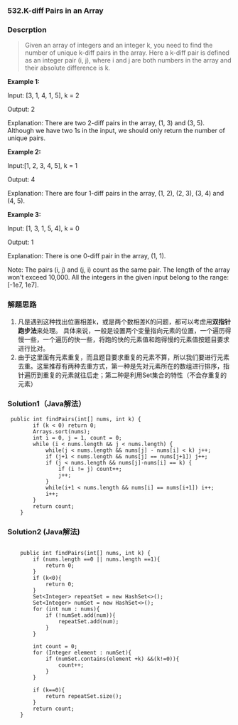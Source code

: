 ### 532.K-diff Pairs in an Array 

### Descrption
> Given an array of integers and an integer k, you need to find the number of unique k-diff pairs in the array. Here a k-diff pair is defined as an integer pair (i, j), where i and j are both numbers in the array and their absolute difference is k.

**Example 1:**

Input: [3, 1, 4, 1, 5], k = 2

Output: 2 

Explanation: There are two 2-diff pairs in the array, (1, 3) and (3, 5).
Although we have two 1s in the input, we should only return the number of unique pairs.

**Example 2:**

Input:[1, 2, 3, 4, 5], k = 1

Output: 4

Explanation: There are four 1-diff pairs in the array, (1, 2), (2, 3), (3, 4) and (4, 5).

**Example 3:**

Input: [1, 3, 1, 5, 4], k = 0

Output: 1

Explanation: There is one 0-diff pair in the array, (1, 1).

Note:
The pairs (i, j) and (j, i) count as the same pair.
The length of the array won't exceed 10,000.
All the integers in the given input belong to the range: [-1e7, 1e7].

### 解题思路
1. 凡是遇到这种找出位置相差k，或是两个数相差K的问题，都可以考虑用**双指针跑步法**来处理。
具体来说，一般是设置两个变量指向元素的位置，一个遍历得慢一些，一个遍历的快一些，将跑的快的元素值和跑得慢的元素值按题目要求进行比对。
2. 由于这里面有元素重复，而且题目要求重复的元素不算，所以我们要进行元素去重。这里推荐有两种去重方式，第一种是先对元素所在的数组进行排序，指针遍历到重复的元素就往后走；第二种是利用Set集合的特性（不会存重复的元素）

### Solution1（Java解法）
```
 public int findPairs(int[] nums, int k) {
        if (k < 0) return 0;
        Arrays.sort(nums);
        int i = 0, j = 1, count = 0;
        while (i < nums.length && j < nums.length) {
            while(j < nums.length && nums[j] - nums[i] < k) j++;
            if (j+1 < nums.length && nums[j] == nums[j+1]) j++;
            if (j < nums.length && nums[j]-nums[i] == k) {
                if (i != j) count++;
                j++;
            }
            while(i+1 < nums.length && nums[i] == nums[i+1]) i++;
            i++;
        }
        return count;
    }
```

### Solution2 (Java解法)
```

    public int findPairs(int[] nums, int k) {
        if (nums.length ==0 || nums.length ==1){
            return 0;
        }
        if (k<0){
            return 0;
        }
        Set<Integer> repeatSet = new HashSet<>();
        Set<Integer> numSet = new HashSet<>();
        for (int num : nums){
            if (!numSet.add(num)){
                repeatSet.add(num);
            }
        }

        int count = 0;
        for (Integer element : numSet){
            if (numSet.contains(element +k) &&(k!=0)){
                count++;
            }
        }

        if (k==0){
            return repeatSet.size();
        }
        return count;
    }
```

